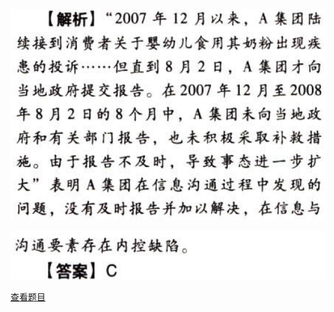 ![](1dc2660235444e60f1f10d79e1b9982c.png)

![](2341bc6f3cb777e90a559eec276ece1a.png)

[查看题目](../风险与风险管理.本章真题.md#46-题目)

